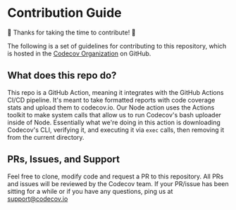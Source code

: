 # Contribution Guide

:tada: Thanks for taking the time to contribute! :tada:

The following is a set of guidelines for contributing to this repository, which is hosted in the [Codecov Organization](https://github.com/codecov) on GitHub.

## What does this repo do?

This repo is a GitHub Action, meaning it integrates with the GitHub Actions CI/CD pipeline. It's meant to take formatted reports with code coverage stats and upload them to codecov.io. Our Node action uses the Actions toolkit to make system calls that allow us to run Codecov's bash uploader inside of Node. Essentially what we're doing in this action is downloading Codecov's CLI, verifying it, and executing it via `exec` calls, then removing it from the current directory.

## PRs, Issues, and Support

Feel free to clone, modify code and request a PR to this repository. All PRs and issues will be reviewed by the Codecov team. If your PR/issue has been sitting for a while or if you have any questions, ping us at support@codecov.io
